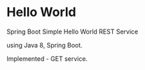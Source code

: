 # Hello World
Spring Boot Simple Hello World REST Service

using Java 8, Spring Boot.

Implemented - GET service.
